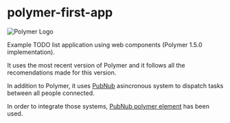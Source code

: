 # polymer-first-app

![Polymer Logo](https://www.polymer-project.org/images/logos/p-logo.png)

Example TODO list application using web components (Polymer 1.5.0 implementation).

It uses the most recent version of Polymer and it follows all the recomendations made for this version.

In addition to Polymer, it uses [PubNub](https://www.pubnub.com/) asincronous system to dispatch tasks between all people connected.

In order to integrate those systems, [PubNub polymer element](https://github.com/pubnub/pubnub-polymer) has been used.

